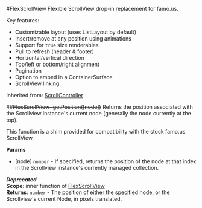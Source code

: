 <a name="module_FlexScrollView"></a>
#FlexScrollView
Flexible ScrollView drop-in replacement for famo.us.

Key features:
-    Customizable layout (uses ListLayout by default)
-    Insert/remove at any position using animations
-    Support for `true` size renderables
-    Pull to refresh (header & footer)
-    Horizontal/vertical direction
-    Top/left or bottom/right alignment
-    Pagination
-    Option to embed in a ContainerSurface
-    ScrollView linking

Inherited from: [ScrollController](./ScrollController.md)

<a name="module_FlexScrollView..getPosition"></a>
##~~FlexScrollView~getPosition([node])~~
Returns the position associated with the Scrollview instance's current node
(generally the node currently at the top).

This function is a shim provided for compatibility with the stock famo.us ScrollView.

**Params**

- \[node\] `number` - If specified, returns the position of the node at that index in the
Scrollview instance's currently managed collection.  

***Deprecated***  
**Scope**: inner function of [FlexScrollView](#module_FlexScrollView)  
**Returns**: `number` - The position of either the specified node, or the Scrollview's current Node,
in pixels translated.  
